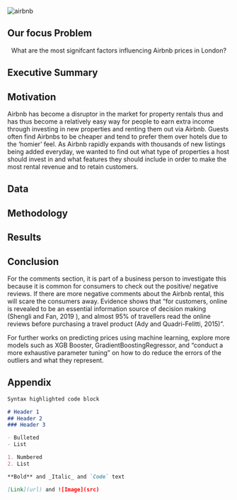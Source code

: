
![airbnb](Screenshot-2022-04-13-at-11.55.28.jpg)
## Our focus Problem

<p align="center"> What are the most signifcant factors influencing Airbnb prices in London? </p>

## Executive Summary 

## Motivation
Airbnb has become a disruptor in the market for property rentals thus and has thus become a relatively easy way for people to earn extra income through investing in new properties and renting them out via Airbnb. Guests often find Airbnbs to be cheaper and tend to prefer them over hotels due to the ‘homier’ feel. As Airbnb rapidly expands with thousands of new listings being added everyday, we wanted to find out what type of properties a host should invest in and what features they should include in order to make the most rental revenue and to retain customers. 

## Data
## Methodology
## Results


## Conclusion
For the comments section, it is part of a business person to investigate this because it is common for consumers to check out the positive/ negative reviews. If there are more negative comments about the Airbnb rental, this will scare the consumers away. Evidence shows that “for customers, online is revealed to be an essential information source of decision making (Shengli and Fan, 2019 ), and almost 95% of travellers read the online reviews before purchasing a travel product (Ady and Quadri-Felitti, 2015)”. 

For further works on predicting prices using machine learning, explore more models such as XGB Booster, GradientBoostingRegressor, and  “conduct a more exhaustive parameter tuning” on how to do reduce the errors of the outliers and what they represent. 

## Appendix

```markdown
Syntax highlighted code block

# Header 1
## Header 2
### Header 3

- Bulleted
- List

1. Numbered
2. List

**Bold** and _Italic_ and `Code` text

[Link](url) and ![Image](src)
```

